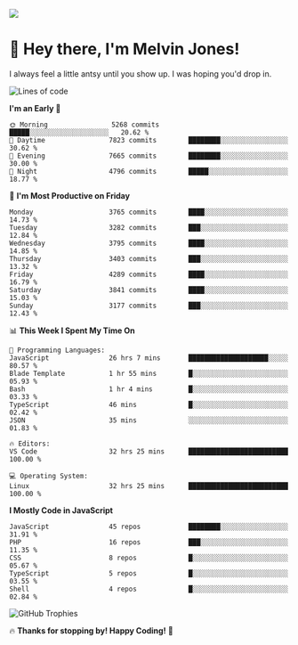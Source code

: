 ![](https://i.pinimg.com/originals/f8/b4/d0/f8b4d0ddedae91a68a6cfa788148436b.gif)

# 👋 Hey there, I'm Melvin Jones!
I always feel a little antsy until you show up. I was hoping you'd drop in.

<!--START_SECTION:mrepol742-->
![Lines of code](https://img.shields.io/badge/From%20Hello%20World%20I%27ve%20Written-20.0%20million%20lines%20of%20code-blue)

**I'm an Early 🐤** 

```text
🌞 Morning                5268 commits        █████░░░░░░░░░░░░░░░░░░░░   20.62 % 
🌆 Daytime                7823 commits        ████████░░░░░░░░░░░░░░░░░   30.62 % 
🌃 Evening                7665 commits        ████████░░░░░░░░░░░░░░░░░   30.00 % 
🌙 Night                  4796 commits        █████░░░░░░░░░░░░░░░░░░░░   18.77 % 
```
📅 **I'm Most Productive on Friday** 

```text
Monday                   3765 commits        ████░░░░░░░░░░░░░░░░░░░░░   14.73 % 
Tuesday                  3282 commits        ███░░░░░░░░░░░░░░░░░░░░░░   12.84 % 
Wednesday                3795 commits        ████░░░░░░░░░░░░░░░░░░░░░   14.85 % 
Thursday                 3403 commits        ███░░░░░░░░░░░░░░░░░░░░░░   13.32 % 
Friday                   4289 commits        ████░░░░░░░░░░░░░░░░░░░░░   16.79 % 
Saturday                 3841 commits        ████░░░░░░░░░░░░░░░░░░░░░   15.03 % 
Sunday                   3177 commits        ███░░░░░░░░░░░░░░░░░░░░░░   12.43 % 
```


📊 **This Week I Spent My Time On** 

```text
💬 Programming Languages: 
JavaScript               26 hrs 7 mins       ████████████████████░░░░░   80.57 % 
Blade Template           1 hr 55 mins        █░░░░░░░░░░░░░░░░░░░░░░░░   05.93 % 
Bash                     1 hr 4 mins         █░░░░░░░░░░░░░░░░░░░░░░░░   03.33 % 
TypeScript               46 mins             █░░░░░░░░░░░░░░░░░░░░░░░░   02.42 % 
JSON                     35 mins             ░░░░░░░░░░░░░░░░░░░░░░░░░   01.83 % 

🔥 Editors: 
VS Code                  32 hrs 25 mins      █████████████████████████   100.00 % 

💻 Operating System: 
Linux                    32 hrs 25 mins      █████████████████████████   100.00 % 
```

**I Mostly Code in JavaScript** 

```text
JavaScript               45 repos            ████████░░░░░░░░░░░░░░░░░   31.91 % 
PHP                      16 repos            ███░░░░░░░░░░░░░░░░░░░░░░   11.35 % 
CSS                      8 repos             █░░░░░░░░░░░░░░░░░░░░░░░░   05.67 % 
TypeScript               5 repos             █░░░░░░░░░░░░░░░░░░░░░░░░   03.55 % 
Shell                    4 repos             █░░░░░░░░░░░░░░░░░░░░░░░░   02.84 % 
```




<!--END_SECTION:mrepol742-->

![GitHub Trophies](https://github-profile-trophy.vercel.app/?username=mrepol742&theme=dracula)

🔥 **Thanks for stopping by! Happy Coding!** 🚀
